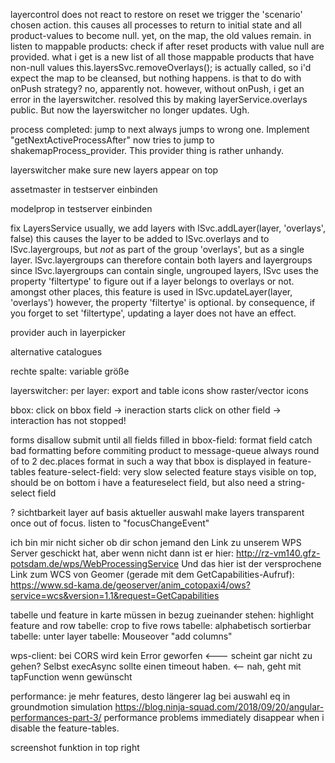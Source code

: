 
layercontrol does not react to restore
    on reset we trigger the 'scenario' chosen action.
    this causes all processes to return to initial state and all product-values to become null.
    yet, on the map, the old values remain. 
        in listen to mappable products: check if after reset products with value null are provided. 
        what i get is a new list of all those mappable products that have non-null values
        this.layersSvc.removeOverlays(); is actually called, so i'd expect the map to be cleansed, but nothing happens. is that to do with onPush strategy?
            no, apparently not. however, without onPush, i get an error in the layerswitcher.
    resolved this by making layerService.overlays public.
        But now the layerswitcher no longer updates. Ugh. 
    

process completed: jump to next
    always jumps to wrong one. Implement "getNextActiveProcessAfter"
        now tries to jump to shakemapProcess_provider. This provider thing is rather unhandy.

layerswitcher
    make sure new layers appear on top

assetmaster
    in testserver einbinden

modelprop
    in testserver einbinden




fix LayersService
    usually, we add layers with lSvc.addLayer(layer, 'overlays', false)
    this causes the layer to be added 
        to lSvc.overlays
        and to lSvc.layergroups, but *not* as part of the group 'overlays', but as a single layer.
    lSvc.layergroups can therefore contain both layers and layergroups
    since lSvc.layergroups can contain single, ungrouped layers, lSvc uses the property 'filtertype' to figure out if a layer belongs to overlays or not. 
        amongst other places, this feature is used in lSvc.updateLayer(layer, 'overlays')
    however, the property 'filtertye' is optional. 
        by consequence, if you forget to set 'filtertype', updating a layer does not have an effect. 

provider auch in layerpicker

alternative catalogues

rechte spalte: variable größe

layerswitcher: 
    per layer: export and table icons
    show raster/vector icons

bbox: 
    click on bbox field -> ineraction starts
    click on other field -> interaction has not stopped!

forms
    disallow submit until all fields filled in 
    bbox-field: format field
        catch bad formatting before commiting product to message-queue
        always round of to 2 dec.places
        format in such a way that bbox is displayed in feature-tables
    feature-select-field: 
        very slow
        selected feature stays visible on top, should be on bottom
    i have a featureselect field, but also need a string-select field

? sichtbarkeit layer auf basis aktueller auswahl
    make layers transparent once out of focus. 
        listen to "focusChangeEvent"

ich bin mir nicht sicher ob dir schon jemand den Link zu unserem WPS Server geschickt hat, aber wenn nicht dann ist er hier:
http://rz-vm140.gfz-potsdam.de/wps/WebProcessingService
Und das hier ist der versprochene Link zum WCS von Geomer (gerade mit dem GetCapabilities-Aufruf):
https://www.sd-kama.de/geoserver/anim_cotopaxi4/ows?service=wcs&version=1.1&request=GetCapabilities

tabelle und feature in karte müssen in bezug zueinander stehen: highlight feature and row
tabelle: crop to five rows
tabelle: alphabetisch sortierbar
tabelle: unter layer
tabelle: Mouseover "add columns"
        
wps-client:
    bei CORS wird kein Error geworfen <--- scheint gar nicht zu gehen?
    Selbst execAsync sollte einen timeout haben. <-- nah, geht mit tapFunction wenn gewünscht

performance: 
    je mehr features, desto längerer lag bei auswahl eq in groundmotion simulation
    https://blog.ninja-squad.com/2018/09/20/angular-performances-part-3/
    performance problems immediately disappear when i disable the feature-tables. 


screenshot funktion in top right
